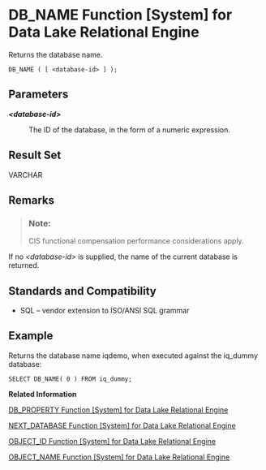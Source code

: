 <!-- loioa54b690484f21015b21ebe23e239b7fb -->

# DB\_NAME Function \[System\] for Data Lake Relational Engine

Returns the database name.



```
DB_NAME ( [ <database-id> ] );
```



<a name="loioa54b690484f21015b21ebe23e239b7fb__iq_refbb_474"/>

## Parameters


<dl>
<dt><b>

*<database-id\>*

</b></dt>
<dd>

The ID of the database, in the form of a numeric expression.



</dd>
</dl>



## Result Set

VARCHAR



<a name="loioa54b690484f21015b21ebe23e239b7fb__iq_refbb_477"/>

## Remarks

> ### Note:  
> CIS functional compensation performance considerations apply.

If no *<database-id\>* is supplied, the name of the current database is returned.



<a name="loioa54b690484f21015b21ebe23e239b7fb__iq_refbb_478"/>

## Standards and Compatibility

-   SQL – vendor extension to ISO/ANSI SQL grammar



<a name="loioa54b690484f21015b21ebe23e239b7fb__iq_refbb_476"/>

## Example

Returns the database name iqdemo, when executed against the iq\_dummy database:

```
SELECT DB_NAME( 0 ) FROM iq_dummy;
```

**Related Information**  


[DB\_PROPERTY Function \[System\] for Data Lake Relational Engine](db-property-function-system-for-data-lake-relational-engine-a54c05b.md "Returns the value of the given property.")

[NEXT\_DATABASE Function \[System\] for Data Lake Relational Engine](next-database-function-system-for-data-lake-relational-engine-a5685c6.md "Returns the next database ID number, or the first database if the parameter is NULL.")

[OBJECT\_ID Function \[System\] for Data Lake Relational Engine](object-id-function-system-for-data-lake-relational-engine-a56b078.md "Returns the object ID.")

[OBJECT\_NAME Function \[System\] for Data Lake Relational Engine](object-name-function-system-for-data-lake-relational-engine-a56b844.md "Returns the object name.")


